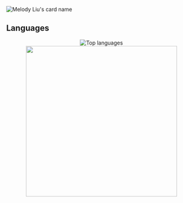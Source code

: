 ![Melody Liu's card name](https://cardivo.vercel.app/api?name=Melody%20Liu&description=Hi%20there!%20I%27m%20a%20full%20stack%20developer%20and%20I%27m%2021%20years%20old.%20It's%20nice%20to%20meet%20you%20%F0%9F%91%8B&image=https://avatars.githubusercontent.com/u/33408946?v=4&backgroundColor=%23ecf0f1&linkedin=melo-liu&instagram=melody.jade.liu&pattern=fourPointStars&colorPattern=%23eaeaea)

## Languages
<div align="center" style="align-content: center; text-align:center;">
  <img src="https://github-readme-stats.vercel.app/api/top-langs?username=melocule&show_icons=true&locale=en&langs_count=8&layout=compact" alt="Top languages" />
  <a href="https://profile.codersrank.io/user/melocule" target="_blank">
  <img
  src="https://cr-skills-chart-widget.azurewebsites.net/api/api?username=melocule&width=800&skills=Typescript,HTML,Java,Javascript&show-other-skills=true"
  height=400 />
  </a>
</div>
